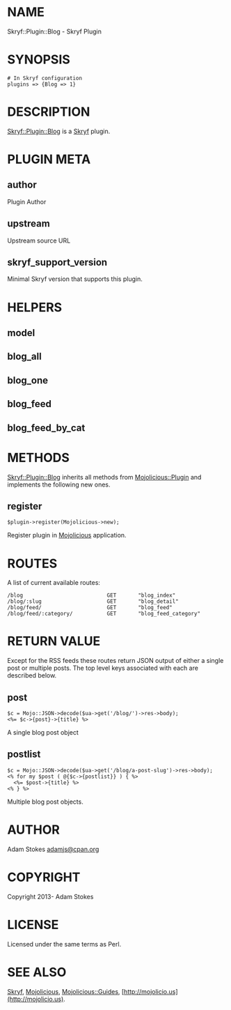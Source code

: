 # NAME

Skryf::Plugin::Blog - Skryf Plugin

# SYNOPSIS

    # In Skryf configuration
    plugins => {Blog => 1}

# DESCRIPTION

[Skryf::Plugin::Blog](https://metacpan.org/pod/Skryf::Plugin::Blog) is a [Skryf](https://metacpan.org/pod/Skryf) plugin.

# PLUGIN META

## author

Plugin Author

## upstream

Upstream source URL

## skryf\_support\_version

Minimal Skryf version that supports this plugin.

# HELPERS

## model

## blog\_all

## blog\_one

## blog\_feed

## blog\_feed\_by\_cat

# METHODS

[Skryf::Plugin::Blog](https://metacpan.org/pod/Skryf::Plugin::Blog) inherits all methods from
[Mojolicious::Plugin](https://metacpan.org/pod/Mojolicious::Plugin) and implements the following new ones.

## register

    $plugin->register(Mojolicious->new);

Register plugin in [Mojolicious](https://metacpan.org/pod/Mojolicious) application.

# ROUTES

A list of current available routes:

    /blog                           GET       "blog_index"
    /blog/:slug                     GET       "blog_detail"
    /blog/feed/                     GET       "blog_feed"
    /blog/feed/:category/           GET       "blog_feed_category"

# RETURN VALUE

Except for the RSS feeds these routes return JSON output of either a
single post or multiple posts. The top level keys associated with each
are described below.

## post

    $c = Mojo::JSON->decode($ua->get('/blog/')->res->body);
    <%= $c->{post}->{title} %>

A single blog post object

## postlist

    $c = Mojo::JSON->decode($ua->get('/blog/a-post-slug')->res->body);
    <% for my $post ( @{$c->{postlist}} ) { %>
      <%= $post->{title} %>
    <% } %>

Multiple blog post objects.

# AUTHOR

Adam Stokes <adamjs@cpan.org>

# COPYRIGHT

Copyright 2013- Adam Stokes

# LICENSE

Licensed under the same terms as Perl.

# SEE ALSO

[Skryf](https://metacpan.org/pod/Skryf), [Mojolicious](https://metacpan.org/pod/Mojolicious), [Mojolicious::Guides](https://metacpan.org/pod/Mojolicious::Guides), [http://mojolicio.us](http://mojolicio.us).
